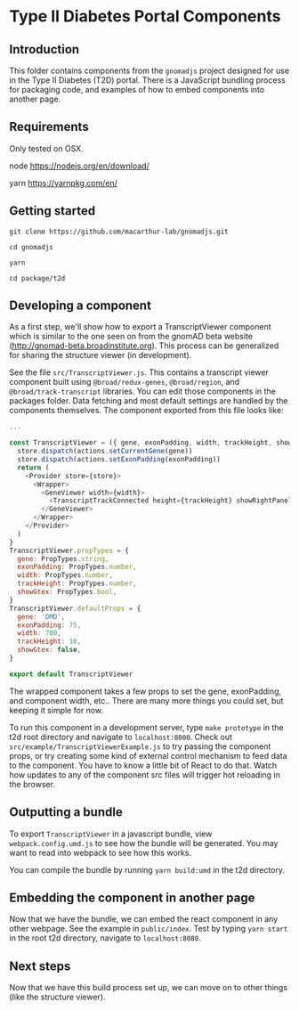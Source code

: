 # Type II Diabetes Portal Components

## Introduction

This folder contains components from the `gnomadjs` project designed for use in the Type II Diabetes (T2D) portal. There is a JavaScript bundling process for packaging code, and examples of how to embed components into another page.

## Requirements

Only tested on OSX.

node https://nodejs.org/en/download/

yarn https://yarnpkg.com/en/

## Getting started

`git clone https://github.com/macarthur-lab/gnomadjs.git`

`cd gnomadjs`

`yarn`

`cd package/t2d`

## Developing a component

As a first step, we'll show how to export a TranscriptViewer component which is similar to the one seen on from the gnomAD beta website (http://gnomad-beta.broadinstitute.org). This process can be generalized for sharing the structure viewer (in development).

See the file `src/TranscriptViewer.js`. This contains a transcript viewer component built using `@broad/redux-genes`, `@broad/region`, and `@broad/track-transcript` libraries. You can edit those components in the packages folder. Data fetching and most default settings are handled by the components themselves. The component exported from this file looks like:

```javascript
...

const TranscriptViewer = ({ gene, exonPadding, width, trackHeight, showGtex }) => {
  store.dispatch(actions.setCurrentGene(gene))
  store.dispatch(actions.setExonPadding(exonPadding))
  return (
    <Provider store={store}>
      <Wrapper>
        <GeneViewer width={width}>
          <TranscriptTrackConnected height={trackHeight} showRightPanel={showGtex} />
        </GeneViewer>
      </Wrapper>
    </Provider>
  )
}
TranscriptViewer.propTypes = {
  gene: PropTypes.string,
  exonPadding: PropTypes.number,
  width: PropTypes.number,
  trackHeight: PropTypes.number,
  showGtex: PropTypes.bool,
}
TranscriptViewer.defaultProps = {
  gene: 'DMD',
  exonPadding: 75,
  width: 700,
  trackHeight: 10,
  showGtex: false,
}

export default TranscriptViewer

```

The wrapped component takes a few props to set the gene, exonPadding, and component width, etc..  There are many more things you could set, but keeping it simple for now.

To run this component in a development server, type `make prototype` in the t2d root directory and navigate to `localhost:8000`. Check out `src/example/TranscriptViewerExample.js` to try passing the component props, or try creating some kind of external control mechanism to feed data to the component. You have to know a little bit of React to do that. Watch how updates to any of the component src files will trigger hot reloading in the browser.

## Outputting a bundle

To export `TranscriptViewer` in a javascript bundle, view `webpack.config.umd.js` to see how the bundle will be generated. You may want to read into webpack to see how this works.

You can compile the bundle by running `yarn build:umd` in the t2d directory.

## Embedding the component in another page

Now that we have the bundle, we can embed the react component in any other webpage. See the example in `public/index`. Test by typing `yarn start` in the root t2d directory, navigate to `localhost:8080`.

## Next steps

Now that we have this build process set up, we can move on to other things (like the structure viewer).
